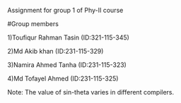 Assignment for group 1 of Phy-II course



#Group members

1)Toufiqur Rahman Tasin (ID:321-115-345)

2)Md Akib khan (ID:231-115-329)

3)Namira Ahmed Tanha (ID:231-115-323)

4)Md Tofayel Ahmed (ID:231-115-325)


Note: The value of sin-theta varies in different compilers.

